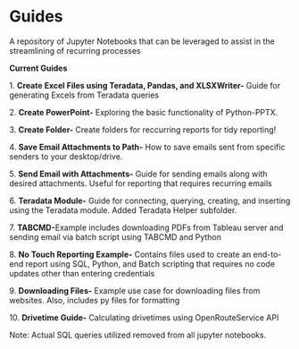 
# Guides 

<p>A repository of Jupyter Notebooks that can be leveraged to assist in the streamlining of recurring processes</p>
<p><b>Current Guides</b></p>
<p>1. <b>Create Excel Files using Teradata, Pandas, and XLSXWriter-</b> Guide for generating Excels from Teradata queries</p>
<p>2. <b>Create PowerPoint-</b> Exploring the basic functionality of Python-PPTX. </p>
<p>3. <b>Create Folder-</b> Create folders for reccurring reports for tidy reporting!</p>
<p>4. <b>Save Email Attachments to Path-</b> How to save emails sent from specific senders to your desktop/drive.</p>
<p>5. <b>Send Email with Attachments-</b> Guide for sending emails along with desired attachments. Useful for reporting that requires recurring emails</p>
<p>6. <b>Teradata Module-</b> Guide for connecting, querying, creating, and inserting using the Teradata module. Added Teradata Helper subfolder.</p>
<p>7. <b>TABCMD-</b>Example includes downloading PDFs from Tableau server and sending email via batch script using TABCMD and Python</p>
<p>8. <b>No Touch Reporting Example-</b> Contains files used to create an end-to-end report using SQL, Python, and Batch scripting that requires no code updates other than entering credentials</p>
<p>9. <b>Downloading Files-</b> Example use case for downloading files from websites. Also, includes py files for formatting</p>
<p>10. <b>Drivetime Guide-</b> Calculating drivetimes using OpenRouteService API</p>
<p>Note: Actual SQL queries utilized removed from all jupyter notebooks.</p>
